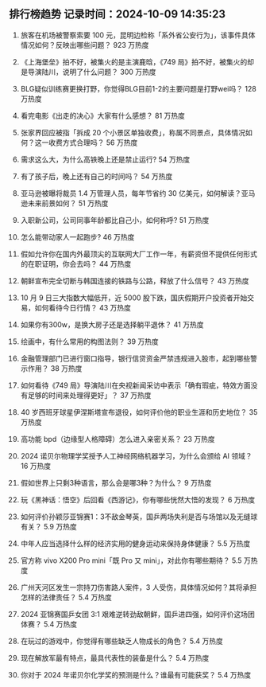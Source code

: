 
## 排行榜趋势 记录时间：2024-10-09 14:35:23
  
  1. 旅客在机场被警察索要 100 元，昆明边检称「系外省公安行为」，该事件具体情况如何？反映出哪些问题？ 923 万热度
    
  2. 《上海堡垒》拍不好，被集火的是主演鹿晗，《749 局》拍不好，被集火的却是导演陆川，说明了什么问题？ 300 万热度
    
  3. BLG疑似训练赛更换打野，你觉得BLG目前1-2的主要问题是打野wei吗？ 128 万热度
    
  4. 看完电影《出走的决心》大家有什么感想？ 81 万热度
    
  5. 张家界回应被指「拆成 20 个小景区单独收费」，称属不同景点，具体情况如何？这一收费方式合理吗？ 56 万热度
    
  6. 需求这么大，为什么高铁晚上还是禁止运行? 54 万热度
    
  7. 有了孩子后，晚上还有自己的时间吗？ 54 万热度
    
  8. 亚马逊被曝将裁员 1.4 万管理人员，每年节省约 30 亿美元，如何解读？亚马逊未来前景如何？ 51 万热度
    
  9. 入职新公司，公司同事年龄都比自己小，如何称呼? 51 万热度
    
  10. 怎么能带动家人一起跑步? 46 万热度
    
  11. 假如允许你在国内外最顶尖的互联网大厂工作一年，有薪资但不提供任何形式的在职证明，你会去吗？ 44 万热度
    
  12. 朝鲜宣布完全切断与韩国连接的铁路与公路，释放了什么信号？ 43 万热度
    
  13. 10 月 9 日三大指数大幅低开，近 5000 股下跌，国庆假期开户投资者开始交易，如何看待今日行情？ 43 万热度
    
  14. 如果你有300w，是换大房子还是选择躺平退休？ 41 万热度
    
  15. 绘画中，有什么常用的构图法则？ 39 万热度
    
  16. 金融管理部门已进行窗口指导，银行信贷资金严禁违规进入股市，起到哪些警示作用？ 38 万热度
    
  17. 如何看待《749 局》导演陆川在央视新闻采访中表示「确有瑕疵，特效方面没有足够的时间来处理得更好」？ 37 万热度
    
  18. 40 岁西班牙球星伊涅斯塔宣布退役，如何评价他的职业生涯和历史地位？ 35 万热度
    
  19. 高功能 bpd（边缘型人格障碍）怎么进入亲密关系？ 23 万热度
    
  20. 2024 诺贝尔物理学奖授予人工神经网络机器学习，为什么会颁给 AI 领域？ 16 万热度
    
  21. 假如世界上只剩3种语言，那么会是哪3种？为什么？ 9 万热度
    
  22. 玩《黑神话：悟空》后回看《西游记》，你有哪些恍然大悟的发现？ 6 万热度
    
  23. 如何评价孙颖莎亚锦赛1：3不敌金琴英，国乒两场失利是否与场馆以及无缝球有关？ 5.9 万热度
    
  24. 中年人应当选择什么样的经济实用的健身运动来保持身体健康？ 5.5 万热度
    
  25. 官方称 vivo X200 Pro mini「既 Pro 又 mini」，对此你有哪些期待？ 5.5 万热度
    
  26. 广州天河区发生一宗持刀伤害路人案件，3 人受伤，具体情况如何？其将承担怎样的法律责任？ 5.4 万热度
    
  27. 2024 亚锦赛国乒女团 3:1 艰难逆转劲敌朝鲜，国乒进四强，如何评价这场团体赛？ 5.4 万热度
    
  28. 在玩过的游戏中，你觉得有哪些缺乏人物成长的角色？ 5.4 万热度
    
  29. 现在解放军最有特点，最具代表性的装备是什么？ 5.4 万热度
    
  30. 你对于 2024 年诺贝尔化学奖的预测是什么？谁最有可能获奖？ 5.4 万热度
    